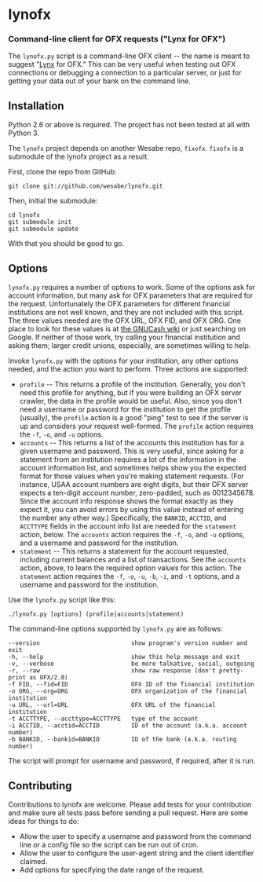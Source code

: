 # lynofx #
### Command-line client for OFX requests ("Lynx for OFX") ###

The `lynofx.py` script is a command-line OFX client -- the name is meant to 
suggest "[Lynx](http://lynx.browser.org/) for OFX."  This can be very useful when 
testing out OFX connections or debugging a connection to a particular server,
or just for getting your data out of your bank on the command line.

## Installation ##

Python 2.6 or above is required. The project has not been tested at all with Python 3.

The `lynofx` project depends on another Wesabe repo, `fixofx`.
`fixofx` is a submodule of the lynofx project as a result.

First, clone the repo from GitHub:

    git clone git://github.com/wesabe/lynofx.git

Then, initial the submodule:

    cd lynofx
    git submodule init
    git submodule update

With that you should be good to go.

## Options ##

`lynofx.py` requires a number of options to work.  Some of the options ask for
account information, but many ask for OFX parameters that are required for the
request.  Unfortunately the OFX parameters for different financial institutions
are not well known, and they are not included with this script.  The three values
needed are the OFX URL, OFX FID, and OFX ORG.  One place to look for these values
is at [the GNUCash wiki](http://wiki.gnucash.org/wiki/OFX_Direct_Connect_Bank_Settings)
or just searching on Google.  If neither of those work, try calling your financial 
institution and asking them; larger credit unions, especially, are sometimes 
willing to help.

Invoke `lynofx.py` with the options for your institution, any other options
needed, and the action you want to perform.  Three actions are supported:

* `profile` -- This returns a profile of the institution.  Generally, you don't
  need this profile for anything, but if you were building an OFX server
  crawler, the data in the profile would be useful.  Also, since you don't
  need a username or password for the institution to get the profile (usually),
  the `profile` action is a good "ping" test to see if the server is up and
  considers your request well-formed. The `profile` action requires the `-f`, 
  `-o`, and `-u` options.
* `accounts` -- This returns a list of the accounts this institution has for 
  a given username and password.  This is very useful, since asking for a
  statement from an institution requires a lot of the information in the account
  information list, and sometimes helps show you the expected format for those
  values when you're making statement requests.  (For instance, USAA account
  numbers are eight digits, but their OFX server expects a ten-digit account
  number, zero-padded, such as 0012345678.  Since the account info response 
  shows the format exactly as they expect it, you can avoid errors by using this
  value instead of entering the number any other way.)  Specifically, the `BANKID`, 
  `ACCTID`, and `ACCTTYPE` fields in the account info list are needed for the
  `statement` action, below.  The `accounts` action requires the `-f`, `-o`, and 
  `-u` options, and a username and password for the institution.
* `statement` -- This returns a statement for the account requested, including
  current balances and a list of transactions.  See the `accounts` action, above,
  to learn the required option values for this action.  The `statement` action 
  requires the `-f`, `-o`, `-u`, `-b`, `-i`, and `-t` options, and a username 
  and password for the institution.

Use the `lynofx.py` script like this:

    ./lynofx.py [options] (profile|accounts|statement)

The command-line options supported by `lynofx.py` are as follows:

    --version                          show program's version number and exit
    -h, --help                         show this help message and exit
    -v, --verbose                      be more talkative, social, outgoing
    -r, --raw                          show raw response (don't pretty-print as OFX/2.0)
    -f FID, --fid=FID                  OFX ID of the financial institution
    -o ORG, --org=ORG                  OFX organization of the financial institution
    -u URL, --url=URL                  OFX URL of the financial institution
    -t ACCTTYPE, --accttype=ACCTTYPE   type of the account
    -i ACCTID, --acctid=ACCTID         ID of the account (a.k.a. account number)
    -b BANKID, --bankid=BANKID         ID of the bank (a.k.a. routing number)

The script will prompt for username and password, if required, after it is run.

## Contributing ##

Contributions to lynofx are welcome. Please add tests for your contribution
and make sure all tests pass before sending a pull request. Here are some
ideas for things to do:

* Allow the user to specify a username and password from the command line or a 
  config file so the script can be run out of cron.
* Allow the user to configure the user-agent string and the client identifier claimed.
* Add options for specifying the date range of the request.
